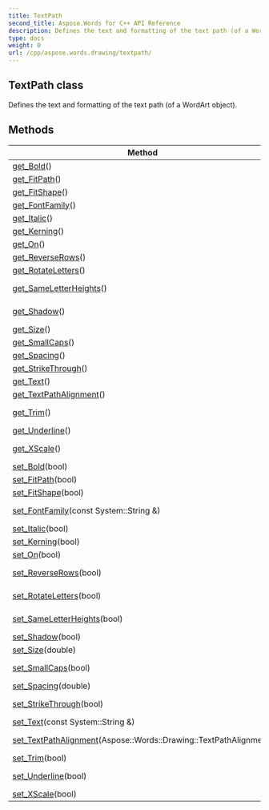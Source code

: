 ```yaml
---
title: TextPath
second_title: Aspose.Words for C++ API Reference
description: Defines the text and formatting of the text path (of a WordArt object). 
type: docs
weight: 0
url: /cpp/aspose.words.drawing/textpath/
---
```

## TextPath class


Defines the text and formatting of the text path (of a WordArt object). 

## Methods

| Method | Description |
| --- | --- |
| [get_Bold](./get_bold/)() | True if the font is formatted as bold.  |
| [get_FitPath](./get_fitpath/)() | Defines whether the text fits the path of a shape.  |
| [get_FitShape](./get_fitshape/)() | Defines whether the text fits bounding box of a shape.  |
| [get_FontFamily](./get_fontfamily/)() | Defines the family of the textpath font.  |
| [get_Italic](./get_italic/)() | True if the font is formatted as italic.  |
| [get_Kerning](./get_kerning/)() | Determines whether kerning is turned on.  |
| [get_On](./get_on/)() | Defines whether the text is displayed.  |
| [get_ReverseRows](./get_reverserows/)() | Determines whether the layout order of rows is reversed.  |
| [get_RotateLetters](./get_rotateletters/)() | Determines whether the letters of the text are rotated.  |
| [get_SameLetterHeights](./get_sameletterheights/)() | Determines whether all letters will be the same height regardless of initial case.  |
| [get_Shadow](./get_shadow/)() | Defines whether a shadow is applied to the text on a text path.  |
| [get_Size](./get_size/)() | Defines the size of the font in points.  |
| [get_SmallCaps](./get_smallcaps/)() | True if the font is formatted as small capital letters.  |
| [get_Spacing](./get_spacing/)() | Defines the amount of spacing for text. 1 means 100%.  |
| [get_StrikeThrough](./get_strikethrough/)() | True if the font is formatted as strikethrough text.  |
| [get_Text](./get_text/)() | Defines the text of the text path.  |
| [get_TextPathAlignment](./get_textpathalignment/)() | Defines the alignment of text.  |
| [get_Trim](./get_trim/)() | Determines whether extra space is removed above and below the text.  |
| [get_Underline](./get_underline/)() | True if the font is underlined.  |
| [get_XScale](./get_xscale/)() | Determines whether a straight textpath will be used instead of the shape path.  |
| [set_Bold](./set_bold/)(bool) | Setter for Aspose::Words::Drawing::TextPath::get_Bold.  |
| [set_FitPath](./set_fitpath/)(bool) | Setter for Aspose::Words::Drawing::TextPath::get_FitPath.  |
| [set_FitShape](./set_fitshape/)(bool) | Setter for Aspose::Words::Drawing::TextPath::get_FitShape.  |
| [set_FontFamily](./set_fontfamily/)(const System::String &) | Setter for Aspose::Words::Drawing::TextPath::get_FontFamily.  |
| [set_Italic](./set_italic/)(bool) | Setter for Aspose::Words::Drawing::TextPath::get_Italic.  |
| [set_Kerning](./set_kerning/)(bool) | Setter for Aspose::Words::Drawing::TextPath::get_Kerning.  |
| [set_On](./set_on/)(bool) | Setter for Aspose::Words::Drawing::TextPath::get_On.  |
| [set_ReverseRows](./set_reverserows/)(bool) | Setter for Aspose::Words::Drawing::TextPath::get_ReverseRows.  |
| [set_RotateLetters](./set_rotateletters/)(bool) | Setter for Aspose::Words::Drawing::TextPath::get_RotateLetters.  |
| [set_SameLetterHeights](./set_sameletterheights/)(bool) | Setter for Aspose::Words::Drawing::TextPath::get_SameLetterHeights.  |
| [set_Shadow](./set_shadow/)(bool) | Setter for Aspose::Words::Drawing::TextPath::get_Shadow.  |
| [set_Size](./set_size/)(double) | Defines the size of the font in points.  |
| [set_SmallCaps](./set_smallcaps/)(bool) | Setter for Aspose::Words::Drawing::TextPath::get_SmallCaps.  |
| [set_Spacing](./set_spacing/)(double) | Setter for Aspose::Words::Drawing::TextPath::get_Spacing.  |
| [set_StrikeThrough](./set_strikethrough/)(bool) | Setter for Aspose::Words::Drawing::TextPath::get_StrikeThrough.  |
| [set_Text](./set_text/)(const System::String &) | Setter for Aspose::Words::Drawing::TextPath::get_Text.  |
| [set_TextPathAlignment](./set_textpathalignment/)(Aspose::Words::Drawing::TextPathAlignment) | Setter for Aspose::Words::Drawing::TextPath::get_TextPathAlignment.  |
| [set_Trim](./set_trim/)(bool) | Setter for Aspose::Words::Drawing::TextPath::get_Trim.  |
| [set_Underline](./set_underline/)(bool) | Setter for Aspose::Words::Drawing::TextPath::get_Underline.  |
| [set_XScale](./set_xscale/)(bool) | Setter for Aspose::Words::Drawing::TextPath::get_XScale.  |
